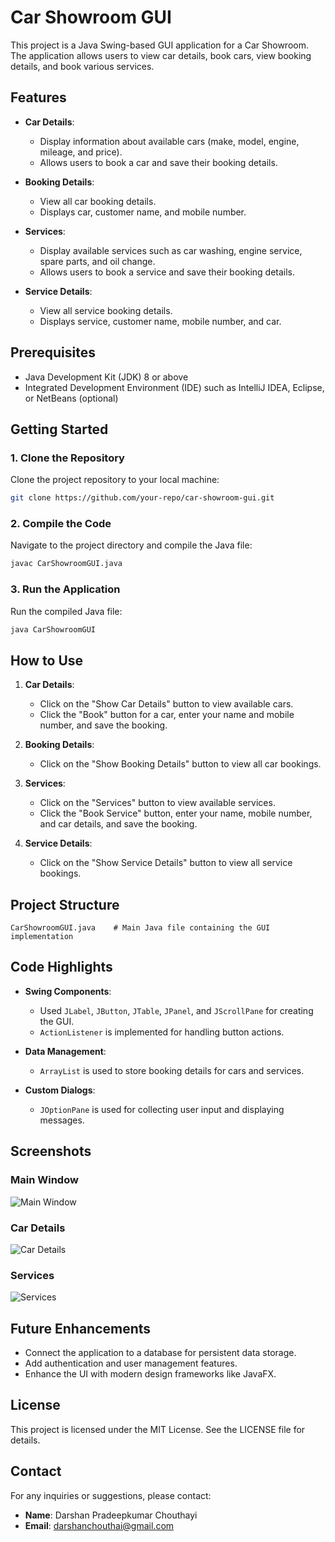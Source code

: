 # Car Showroom GUI

This project is a Java Swing-based GUI application for a Car Showroom. The application allows users to view car details, book cars, view booking details, and book various services.

## Features

- **Car Details**:
  - Display information about available cars (make, model, engine, mileage, and price).
  - Allows users to book a car and save their booking details.

- **Booking Details**:
  - View all car booking details.
  - Displays car, customer name, and mobile number.

- **Services**:
  - Display available services such as car washing, engine service, spare parts, and oil change.
  - Allows users to book a service and save their booking details.

- **Service Details**:
  - View all service booking details.
  - Displays service, customer name, mobile number, and car.

## Prerequisites

- Java Development Kit (JDK) 8 or above
- Integrated Development Environment (IDE) such as IntelliJ IDEA, Eclipse, or NetBeans (optional)

## Getting Started

### 1. Clone the Repository
Clone the project repository to your local machine:
```bash
git clone https://github.com/your-repo/car-showroom-gui.git
```

### 2. Compile the Code
Navigate to the project directory and compile the Java file:
```bash
javac CarShowroomGUI.java
```

### 3. Run the Application
Run the compiled Java file:
```bash
java CarShowroomGUI
```

## How to Use

1. **Car Details**:
   - Click on the "Show Car Details" button to view available cars.
   - Click the "Book" button for a car, enter your name and mobile number, and save the booking.

2. **Booking Details**:
   - Click on the "Show Booking Details" button to view all car bookings.

3. **Services**:
   - Click on the "Services" button to view available services.
   - Click the "Book Service" button, enter your name, mobile number, and car details, and save the booking.

4. **Service Details**:
   - Click on the "Show Service Details" button to view all service bookings.

## Project Structure

```
CarShowroomGUI.java    # Main Java file containing the GUI implementation
```

## Code Highlights

- **Swing Components**:
  - Used `JLabel`, `JButton`, `JTable`, `JPanel`, and `JScrollPane` for creating the GUI.
  - `ActionListener` is implemented for handling button actions.

- **Data Management**:
  - `ArrayList` is used to store booking details for cars and services.

- **Custom Dialogs**:
  - `JOptionPane` is used for collecting user input and displaying messages.

## Screenshots

### Main Window
![Main Window](https://example.com/screenshot-main.png)

### Car Details
![Car Details](https://example.com/screenshot-car-details.png)

### Services
![Services](https://example.com/screenshot-services.png)

## Future Enhancements

- Connect the application to a database for persistent data storage.
- Add authentication and user management features.
- Enhance the UI with modern design frameworks like JavaFX.

## License

This project is licensed under the MIT License. See the LICENSE file for details.

## Contact

For any inquiries or suggestions, please contact:

- **Name**: Darshan Pradeepkumar Chouthayi
- **Email**: darshanchouthai@gmail.com
